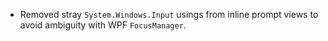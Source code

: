 - Removed stray `System.Windows.Input` usings from inline prompt views to avoid ambiguity with WPF `FocusManager`.
